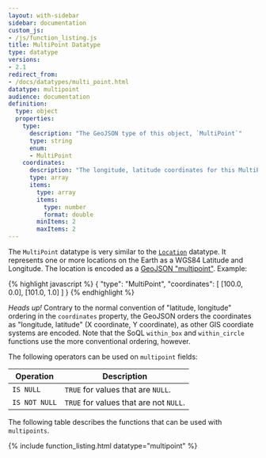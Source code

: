```yaml
---
layout: with-sidebar
sidebar: documentation
custom_js:
- /js/function_listing.js 
title: MultiPoint Datatype
type: datatype
versions:
- 2.1
redirect_from:
- /docs/datatypes/multi_point.html
datatype: multipoint
audience: documentation
definition:
  type: object
  properties: 
    type: 
      description: "The GeoJSON type of this object, `MultiPoint`"
      type: string
      enum: 
      - MultiPoint
    coordinates: 
      description: "The longitude, latitude coordinates for this MultiPoint, in WGS84"
      type: array
      items: 
        type: array
        items:
          type: number
          format: double
        minItems: 2
        maxItems: 2
---
```


The `MultiPoint` datatype is very similar to the [`Location`](/docs/datatypes/location.html) datatype. It represents one or more locations on the Earth as a WGS84 Latitude and Longitude. The location is encoded as a [GeoJSON "multipoint"](http://geojson.org/geojson-spec.html#multipoint). Example:

{% highlight javascript %}
{
  "type": "MultiPoint",
  "coordinates": [ [100.0, 0.0], [101.0, 1.0] ]
}
{% endhighlight %}

<div class="alert alert-info">
  <em>Heads up!</em> Contrary to the normal convention of "latitude, longitude" ordering in the <code>coordinates</code> property, the GeoJSON orders the coordinates as "longitude, latitude" (X coordinate, Y coordinate), as other GIS coordiate systems are encoded. Note that the SoQL <code>within_box</code> and <code>within_circle</code> functions use the more conventional ordering, however.
</div>

The following operators can be used on `multipoint` fields: 

| Operation     | Description                            |
| ---           | ---                                    |
| `IS NULL`     | `TRUE` for values that are `NULL`.     |
| `IS NOT NULL` | `TRUE` for values that are not `NULL`. |

The following table describes the functions that can be used with `multipoints`. 

{% include function_listing.html datatype="multipoint" %}
